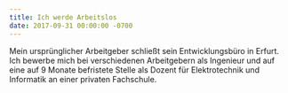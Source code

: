 ```yaml
---
title: Ich werde Arbeitslos
date: 2017-09-31 00:00:00 -0700
---
```

Mein ursprünglicher Arbeitgeber schließt sein Entwicklungsbüro in Erfurt. Ich bewerbe mich bei verschiedenen Arbeitgebern als Ingenieur und auf eine auf 9 Monate befristete Stelle als Dozent für Elektrotechnik und Informatik an einer privaten Fachschule.

